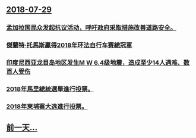 ## [2018-07-29](/zh/news/2018/07/29/index.md)

### [孟加拉国民众发起抗议活动，呼吁政府采取措施改善道路安全。 ](/zh/news/2018/07/29/孟加拉国民众发起抗议活动-呼吁政府采取措施改善道路安全.md)
### [傑蘭特·托馬斯贏得2018年环法自行车赛總冠軍 ](/zh/news/2018/07/29/傑蘭特-托馬斯贏得2018年环法自行车赛總冠軍.md)
### [印度尼西亚龙目岛地区发生M W 6.4级地震，造成至少14人遇难、数百人受伤 ](/zh/news/2018/07/29/印度尼西亚龙目岛地区发生M-W-64级地震-造成至少14人遇难-数百人受伤.md)
### [2018年馬里總統選舉進行投票。 ](/zh/news/2018/07/29/2018年馬里總統選舉進行投票.md)
### [2018年柬埔寨大选進行投票。 ](/zh/news/2018/07/29/2018年柬埔寨大选進行投票.md)
## [前一天...](/zh/news/2018/07/27/index.md)

